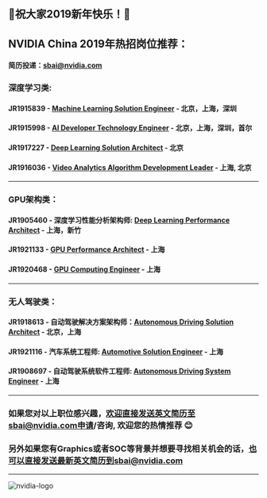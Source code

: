 ## :balloon:祝大家2019新年快乐！:balloon:

## NVIDIA China 2019年热招岗位推荐：
#### 简历投递：sbai@nvidia.com

### 深度学习类:
#### JR1915839 - [Machine Learning Solution Engineer](/Machine-Learning-Solution-Engineer.md) - 北京，上海，深圳 
#### JR1915998 - [AI Developer Technology Engineer](/AI_Developer_Technology_Engineer.md) - 北京，上海，深圳，首尔
#### JR1917227 - [Deep Learning Solution Architect](/HPC-Solution-Architect.md) - 北京
#### JR1916036 - [Video Analytics Algorithm Development Leader](/Video_Analytics_Algorithm_Development_Leader.md) - 上海, 北京

----
### GPU架构类：
#### JR1905460 - 深度学习性能分析架构师: [Deep Learning Performance Architect](/Deep_Learning_Performance_Architect.md) - 上海，新竹
#### JR1921133 - [GPU Performance Architect](/GPU_Performance_Architect.md) - 上海
#### JR1920468 - [GPU Computing Engineer](/GPU-Computing-Engineer.md) - 上海

----
### 无人驾驶类：
#### JR1918613 - 自动驾驶解决方案架构师：[Autonomous Driving Solution Architect](/Autonomous-Driving-Solution-Architect.md) - 北京，上海
#### JR1921116 - 汽车系统工程师: [Automotive Solution Engineer](/Automotive_Solution_Engineer.md) - 上海
#### JR1908697 - 自动驾驶系统软件工程师: [Autonomous Driving System Engineer](/Autonomous-Driving-System-Engineer.md) - 上海

----
### 如果您对以上职位感兴趣，欢迎直接发送英文简历至sbai@nvidia.com申请/咨询, 欢迎您的热情推荐 :blush:

### 另外如果您有Graphics或者SOC等背景并想要寻找相关机会的话，也可以直接发送最新英文简历到sbai@nvidia.com
----
![nvidia-logo](https://blogs.nvidia.com/wp-content/uploads/2018/04/23-deepcore-orbit-star.jpg)

